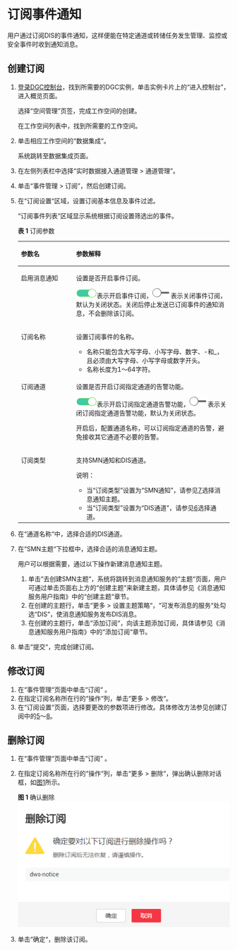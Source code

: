 # 订阅事件通知<a name="dgc_01_0257"></a>

用户通过订阅DIS的事件通知，这样便能在特定通道或转储任务发生管理、监控或安全事件时收到通知消息。

## 创建订阅<a name="zh-cn_topic_0130822401_zh-cn_topic_0107811181_section29431612141618"></a>

1.  [登录DGC控制台](https://console.huaweicloud.com/dgc/)，找到所需要的DGC实例，单击实例卡片上的“进入控制台”，进入概览页面。

    选择“空间管理”页签，完成工作空间的创建。

    在工作空间列表中，找到所需要的工作空间。

2.  单击相应工作空间的“数据集成“。

    系统跳转至数据集成页面。

3.  在左侧列表栏中选择“实时数据接入通道管理 \> 通道管理”。
4.  单击“事件管理 \> 订阅”，然后创建订阅。
5.  <a name="zh-cn_topic_0130822401_zh-cn_topic_0107811181_li18772435125416"></a>在“订阅设置“区域，设置订阅基本信息及事件过滤。

    “订阅事件列表“区域显示系统根据订阅设置筛选出的事件。

    **表 1**  订阅参数

    <a name="zh-cn_topic_0130822401_zh-cn_topic_0107811181_table197058275115"></a>
    <table><thead align="left"><tr id="zh-cn_topic_0130822401_zh-cn_topic_0107811181_row4704172711114"><th class="cellrowborder" valign="top" width="26%" id="mcps1.2.3.1.1"><p id="zh-cn_topic_0130822401_zh-cn_topic_0107811181_p1270452717114"><a name="zh-cn_topic_0130822401_zh-cn_topic_0107811181_p1270452717114"></a><a name="zh-cn_topic_0130822401_zh-cn_topic_0107811181_p1270452717114"></a>参数名</p>
    </th>
    <th class="cellrowborder" valign="top" width="74%" id="mcps1.2.3.1.2"><p id="zh-cn_topic_0130822401_zh-cn_topic_0107811181_p9704132751119"><a name="zh-cn_topic_0130822401_zh-cn_topic_0107811181_p9704132751119"></a><a name="zh-cn_topic_0130822401_zh-cn_topic_0107811181_p9704132751119"></a>参数解释</p>
    </th>
    </tr>
    </thead>
    <tbody><tr id="zh-cn_topic_0130822401_zh-cn_topic_0107811181_row127045270117"><td class="cellrowborder" valign="top" width="26%" headers="mcps1.2.3.1.1 "><p id="zh-cn_topic_0130822401_zh-cn_topic_0107811181_p970452716119"><a name="zh-cn_topic_0130822401_zh-cn_topic_0107811181_p970452716119"></a><a name="zh-cn_topic_0130822401_zh-cn_topic_0107811181_p970452716119"></a>启用消息通知</p>
    </td>
    <td class="cellrowborder" valign="top" width="74%" headers="mcps1.2.3.1.2 "><p id="zh-cn_topic_0130822401_zh-cn_topic_0107811181_p1370413271118"><a name="zh-cn_topic_0130822401_zh-cn_topic_0107811181_p1370413271118"></a><a name="zh-cn_topic_0130822401_zh-cn_topic_0107811181_p1370413271118"></a>设置是否开启事件订阅。</p>
    <p id="zh-cn_topic_0130822401_zh-cn_topic_0107811181_p2704172741117"><a name="zh-cn_topic_0130822401_zh-cn_topic_0107811181_p2704172741117"></a><a name="zh-cn_topic_0130822401_zh-cn_topic_0107811181_p2704172741117"></a><a name="zh-cn_topic_0130822401_zh-cn_topic_0107811181_image16704132731116"></a><a name="zh-cn_topic_0130822401_zh-cn_topic_0107811181_image16704132731116"></a><span><img id="zh-cn_topic_0130822401_zh-cn_topic_0107811181_image16704132731116" src="figures/wwx437827-中软基础平台部-DataSight-image-3b30109d-f938-4b00-b9a4-d46d87f9c3e3-11.png"></span>表示开启事件订阅，<a name="zh-cn_topic_0130822401_zh-cn_topic_0107811181_image15704152713113"></a><a name="zh-cn_topic_0130822401_zh-cn_topic_0107811181_image15704152713113"></a><span><img id="zh-cn_topic_0130822401_zh-cn_topic_0107811181_image15704152713113" src="figures/zh-cn_image_0238481989.jpg" height="21.945" width="41.895"></span>表示关闭事件订阅，默认为关闭状态。关闭后停止发送已订阅事件的通知消息，不会删除该订阅。</p>
    </td>
    </tr>
    <tr id="zh-cn_topic_0130822401_zh-cn_topic_0107811181_row137055276114"><td class="cellrowborder" valign="top" width="26%" headers="mcps1.2.3.1.1 "><p id="zh-cn_topic_0130822401_zh-cn_topic_0107811181_p137043275113"><a name="zh-cn_topic_0130822401_zh-cn_topic_0107811181_p137043275113"></a><a name="zh-cn_topic_0130822401_zh-cn_topic_0107811181_p137043275113"></a>订阅名称</p>
    </td>
    <td class="cellrowborder" valign="top" width="74%" headers="mcps1.2.3.1.2 "><p id="zh-cn_topic_0130822401_zh-cn_topic_0107811181_p1370582710116"><a name="zh-cn_topic_0130822401_zh-cn_topic_0107811181_p1370582710116"></a><a name="zh-cn_topic_0130822401_zh-cn_topic_0107811181_p1370582710116"></a>设置订阅事件的名称。</p>
    <a name="zh-cn_topic_0130822401_zh-cn_topic_0107811181_ul386613493427"></a><a name="zh-cn_topic_0130822401_zh-cn_topic_0107811181_ul386613493427"></a><ul id="zh-cn_topic_0130822401_zh-cn_topic_0107811181_ul386613493427"><li>名称只能包含大写字母、小写字母、数字、-和_，且必须由大写字母、小写字母或数字开头。</li><li>名称长度为1～64字符。</li></ul>
    </td>
    </tr>
    <tr id="zh-cn_topic_0130822401_row18587316418"><td class="cellrowborder" valign="top" width="26%" headers="mcps1.2.3.1.1 "><p id="zh-cn_topic_0130822401_p18591131945"><a name="zh-cn_topic_0130822401_p18591131945"></a><a name="zh-cn_topic_0130822401_p18591131945"></a>订阅通道</p>
    </td>
    <td class="cellrowborder" valign="top" width="74%" headers="mcps1.2.3.1.2 "><p id="zh-cn_topic_0130822401_p132585531659"><a name="zh-cn_topic_0130822401_p132585531659"></a><a name="zh-cn_topic_0130822401_p132585531659"></a>设置是否开启订阅指定通道的告警功能。</p>
    <p id="zh-cn_topic_0130822401_p1050319321711"><a name="zh-cn_topic_0130822401_p1050319321711"></a><a name="zh-cn_topic_0130822401_p1050319321711"></a><a name="zh-cn_topic_0130822401_image139257321371"></a><a name="zh-cn_topic_0130822401_image139257321371"></a><span><img id="zh-cn_topic_0130822401_image139257321371" src="figures/wwx437827-中软基础平台部-DataSight-image-3b30109d-f938-4b00-b9a4-d46d87f9c3e3-12.png"></span>表示开启订阅指定通道告警功能，<a name="zh-cn_topic_0130822401_image991812321975"></a><a name="zh-cn_topic_0130822401_image991812321975"></a><span><img id="zh-cn_topic_0130822401_image991812321975" src="figures/zh-cn_image_0238482015.jpg" height="21.945" width="41.895"></span>表示关闭订阅指定通道告警功能，默认为关闭状态。</p>
    <p id="zh-cn_topic_0130822401_p78591633415"><a name="zh-cn_topic_0130822401_p78591633415"></a><a name="zh-cn_topic_0130822401_p78591633415"></a>开启后，配置通道名称，可以订阅指定通道的告警，避免接收其它通道不必要的告警。</p>
    </td>
    </tr>
    <tr id="zh-cn_topic_0130822401_row070562921120"><td class="cellrowborder" valign="top" width="26%" headers="mcps1.2.3.1.1 "><p id="zh-cn_topic_0130822401_p27061293119"><a name="zh-cn_topic_0130822401_p27061293119"></a><a name="zh-cn_topic_0130822401_p27061293119"></a>订阅类型</p>
    </td>
    <td class="cellrowborder" valign="top" width="74%" headers="mcps1.2.3.1.2 "><p id="zh-cn_topic_0130822401_p15706132912119"><a name="zh-cn_topic_0130822401_p15706132912119"></a><a name="zh-cn_topic_0130822401_p15706132912119"></a>支持SMN通知和DIS通道。</p>
    <div class="note" id="zh-cn_topic_0130822401_note127718961512"><a name="zh-cn_topic_0130822401_note127718961512"></a><a name="zh-cn_topic_0130822401_note127718961512"></a><span class="notetitle"> 说明： </span><div class="notebody"><a name="zh-cn_topic_0130822401_ul1327572511618"></a><a name="zh-cn_topic_0130822401_ul1327572511618"></a><ul id="zh-cn_topic_0130822401_ul1327572511618"><li>当<span class="parmname" id="zh-cn_topic_0130822401_parmname1497692271717"><a name="zh-cn_topic_0130822401_parmname1497692271717"></a><a name="zh-cn_topic_0130822401_parmname1497692271717"></a>“订阅类型”</span>设置为<span class="parmvalue" id="zh-cn_topic_0130822401_parmvalue344610292174"><a name="zh-cn_topic_0130822401_parmvalue344610292174"></a><a name="zh-cn_topic_0130822401_parmvalue344610292174"></a>“SMN通知”</span>，请参见<a href="#zh-cn_topic_0130822401_zh-cn_topic_0107811181_li89041225162317">7</a>选择消息通知主题。</li><li>当<span class="parmname" id="zh-cn_topic_0130822401_parmname153062026191716"><a name="zh-cn_topic_0130822401_parmname153062026191716"></a><a name="zh-cn_topic_0130822401_parmname153062026191716"></a>“订阅类型”</span>设置为<span class="parmvalue" id="zh-cn_topic_0130822401_parmvalue15694103291716"><a name="zh-cn_topic_0130822401_parmvalue15694103291716"></a><a name="zh-cn_topic_0130822401_parmvalue15694103291716"></a>“DIS通道”</span>，请参见<a href="#zh-cn_topic_0130822401_li2688657181213">6</a>选择通道。</li></ul>
    </div></div>
    </td>
    </tr>
    </tbody>
    </table>

6.  <a name="zh-cn_topic_0130822401_li2688657181213"></a>在“通道名称“中，选择合适的DIS通道。
7.  <a name="zh-cn_topic_0130822401_zh-cn_topic_0107811181_li89041225162317"></a>在“SMN主题“下拉框中，选择合适的消息通知主题。

    用户可以根据需要，通过以下操作新建消息通知主题。

    1.  单击“去创建SMN主题“，系统将跳转到消息通知服务的“主题“页面，用户可通过单击页面右上方的“创建主题“来新建主题，具体请参见《消息通知服务用户指南》中的“创建主题“章节。
    2.  在创建的主题行，单击“更多  \>  设置主题策略“，“可发布消息的服务“处勾选“DIS“，使消息通知服务发布DIS消息。
    3.  在创建的主题行，单击“添加订阅“，向该主题添加订阅，具体请参见《消息通知服务用户指南》中的“添加订阅“章节。

8.  <a name="zh-cn_topic_0130822401_zh-cn_topic_0107811181_li164751612342"></a>单击“提交“，完成创建订阅。

## 修改订阅<a name="zh-cn_topic_0130822401_zh-cn_topic_0107811181_section15897267154"></a>

1.  在“事件管理“页面中单击“订阅“  。
2.  在指定订阅名称所在行的“操作“列，单击“更多  \>  修改“。
3.  在“订阅设置“页面，选择要更改的参数项进行修改。具体修改方法参见创建订阅中的[5](#zh-cn_topic_0130822401_zh-cn_topic_0107811181_li18772435125416)～[8](#zh-cn_topic_0130822401_zh-cn_topic_0107811181_li164751612342)。

## 删除订阅<a name="zh-cn_topic_0130822401_zh-cn_topic_0107811181_section158093716157"></a>

1.  在“事件管理“页面中单击“订阅“  。
2.  在指定订阅名称所在行的“操作“列，单击“更多  \>  删除“，弹出确认删除对话框，如[图1](#zh-cn_topic_0130822401_zh-cn_topic_0107811181_fig69271911204)所示。

    **图 1**  确认删除<a name="zh-cn_topic_0130822401_zh-cn_topic_0107811181_fig69271911204"></a>  
    ![](figures/确认删除.png "确认删除")

3.  单击“确定“，删除该订阅。

